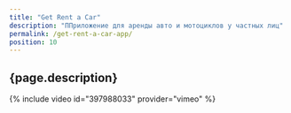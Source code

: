 ```yaml
---
title: "Get Rent a Car"
description: "ППриложение для аренды авто и мотоциклов у частных лиц"
permalink: /get-rent-a-car-app/
position: 10
---
```


## {page.description}

{% include video id="397988033" provider="vimeo" %}
